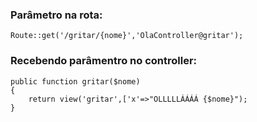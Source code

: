 ### Parâmetro na rota:

    Route::get('/gritar/{nome}','OlaController@gritar');

### Recebendo parâmentro no controller:

    public function gritar($nome)
    { 
        return view('gritar',['x'=>"OLLLLLÁÁÁÁ {$nome}");
    }

